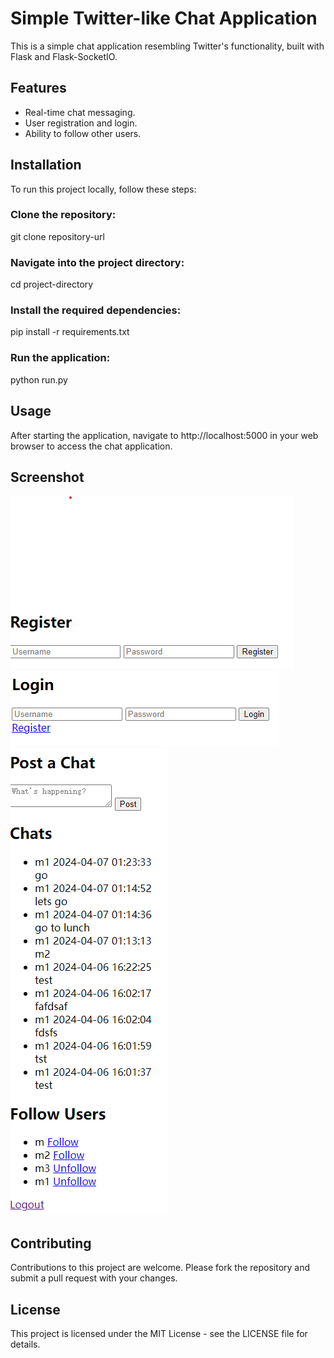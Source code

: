 # Simple Twitter-like Chat Application

This is a simple chat application resembling Twitter's functionality, built with Flask and Flask-SocketIO.

## Features

- Real-time chat messaging.
- User registration and login.
- Ability to follow other users.

## Installation

To run this project locally, follow these steps:

### Clone the repository:
git clone repository-url

### Navigate into the project directory:
cd project-directory

### Install the required dependencies:
pip install -r requirements.txt

### Run the application:
python run.py

## Usage
After starting the application, navigate to http://localhost:5000 in your web browser to access the chat application.

## Screenshot
![register](https://github.com/superustc/simple-twitter/blob/main/figures/register.png "register")
![login](https://github.com/superustc/simple-twitter/blob/main/figures/login.png "login")
![chat](https://github.com/superustc/simple-twitter/blob/main/figures/chat.png "chat")

## Contributing
Contributions to this project are welcome. Please fork the repository and submit a pull request with your changes.

## License
This project is licensed under the MIT License - see the LICENSE file for details.

